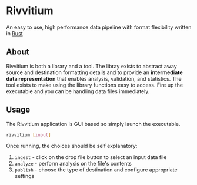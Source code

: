 # Rivvitium

An easy to use, high performance data pipeline with format flexibility written in [Rust](https://www.rust-lang.org/)

## About

Rivvitium is both a library and a tool.  The libray exists to abstract away source and destination formatting details
and to provide an **intermediate data representation** that enables analysis, validation, and statistics.
The tool exists to make using the library functions easy to access. Fire up the executable and you can be
handling data files immediately.

<!---
your comment goes here
and here

### Installation

This is published to [crates.io](https://crates.io/crates/jsrmx) so you can simply do a global install with:

```sh
cargo install jsrmx
```

Then `jsrmx` is executable from your shell

```sh
jsrmx --help
```

-->

## Usage

The Rivvitium application is GUI based so simply launch the executable.

```sh
rivvitium [input]
```
Once running, the choices should be self explanatory:

1. `ingest`   - click on the drop file button to select an input data file
2. `analyze`  - perform analysis on the file's contents
3. `publish`  - choose the type of destination and configure appropriate settings

